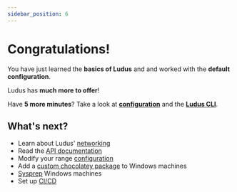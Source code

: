 ```yaml
---
sidebar_position: 6
---
```


# Congratulations!

You have just learned the **basics of Ludus** and and worked with the **default configuration**.

Ludus has **much more to offer**!

Have **5 more minutes**? Take a look at **[configuration](../configuration)** and the **[Ludus CLI](../cli)**.

<!-- Anything **unclear** or **buggy** in this tutorial? [Please report it!](https://gitlab.com/) -->

## What's next?

- Learn about Ludus' [networking](../networking)
- Read the [API documentation](pathname:///api/index.html)
- Modify your range [configuration](../configuration)
- Add a [custom chocolatey package](../configuration) to Windows machines
- [Sysprep](../configuration) Windows machines
- Set up [CI/CD](../cicd)
<!-- - Add new machines/configurations with [Ludus modules](https://soon) -->
<!-- - Get involved in the [Ludus Community](https://soon) -->
